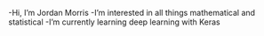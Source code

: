 -Hi, I’m Jordan Morris
-I’m interested in all things mathematical and statistical
-I’m currently learning deep learning with Keras
